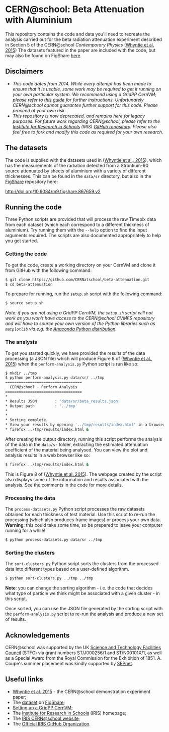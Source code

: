 # CERN@school: Beta Attenuation with Aluminium
This repository contains the code and data you'll need to recreate
the analysis carried out for the beta radiation attenuation experiment
described in Section 5 of the CERN@school _Contemporary Physics_
([Whyntie et al. 2015](http://dx.doi.org/10.1080/00107514.2015.1045193))
The datasets featured in the paper are included with the code,
but may also be found on FigShare
[here](http://doi.org/10.6084/m9.figshare.867659.v2).


## Disclaimers
* _This code dates from 2014. While every attempt has been
made to ensure that it is usable, some work may be required to get it
running on your own particular system.
We recommend using a GridPP CernVM; please refer to
[this guide](http://doi.org/10.6084/m9.figshare.4552825.v1)
for further instructions.
Unfortunately CERN@school cannot guarantee further support for this code.
Please proceed at your own risk_.
* _This repository is now deprecated, and remains here for legacy purposes.
For future work regarding CERN@school, please refer to the
[Institute for Research in Schools](http://researchinschools.org) (IRIS)
[GitHub repository](https://github.com/InstituteForResearchInSchools).
Please also feel free to fork and modify this code as required for
your own research._


## The datasets
The code is supplied with the datasets used in
([Whyntie et al., 2015](http://doi.org/10.1080/00107514.2015.1045193)),
which has the measurements of the radiation detected from a Strontium-90
source attenuated by sheets of aluminium with a variety of different
thicknesses.
This can be found in the `data/sr` directory, but also in the
[FigShare](http://figshare.com)
repository here:

http://doi.org/10.6084/m9.figshare.867659.v2


## Running the code
Three Python scripts are provided that will process the raw Timepix
data from each dataset (which each correspond to a different thickness
of aluminium).
Try running them with the `--help` option to find the input
arguments required. The scripts are also documented appropriately
to help you get started.

### Getting the code
To get the code, create a working directory on your CernVM and
clone it from GitHub with the following command:

```bash
$ git clone https://github.com/CERNatschool/beta-attenuation.git
$ cd beta-attenuation
```

To prepare for running, run the `setup.sh` script with the following
command:

```bash
$ source setup.sh
```

_Note: if you are not using a GridPP CernVM, the `setup.sh` script
will not work as you won't have access to the CERN@school CVMFS
repository and will have to source your own version of the Python
libraries such as `matplotlib` via e.g. the
[Anaconda Python distribution](http://anaconda.org)._


### The analysis
To get you started quickly, 
we have provided the results of the data processing (a JSON file)
which will produce Figure 8 of
([Whyntie et al., 2015](http://doi.org/10.1080/00107514.2015.1045193))
when the `perform-analysis.py` Python script is run like so:

```bash
$ mkdir ../tmp
$ python perform-analysis.py data/sr/ ../tmp
==================================
  CERN@school - Perform Analysis  
==================================
*
* Results JSON        : 'data/sr/beta_results.json'
* Output path         : '../tmp'
*
*
* Sorting complete.
* View your results by opening '../tmp/results/index.html' in a browser, e.g.
* firefox ../tmp/results/index.html &
```

After creating the output directory, running this script performs the
analysis of the data in the `data/sr` folder, extracting the estimated
attenuation coefficient of the material being analysed.
You can view the plot and analysis results in a web browser like so:

```bash
$ firefox ../tmp/results/index.html &
```

This is Figure 8 of 
([Whyntie et al. 2015](http://dx.doi.org/10.1080/00107514.2015.1045193)).
The webpage created by the script also displays some of the 
information and results associated with the analysis. See the comments in the
code for more details.


### Processing the data
The `process-datasets.py` Python script processes the raw datasets
obtained for each thickness of test material.
Use this script to re-run the processing (which also produces frame
images) or process your own data.
**Warning**: this could take some time, so be prepared to leave
your computer running for a while!

```bash
$ python process-datasets.py data/sr ../tmp
```

### Sorting the clusters
The `sort-clusters.py` Python script sorts the clusters from the
processed data into different types based on a user-defined algorithm.

```bash
$ python sort-clusters.py ../tmp ../tmp 
```

**Note**: you can change the sorting algorithm - i.e. the code that
decides what type of particle we think might be associated with a
given cluster - in this script.

Once sorted, you can use the JSON file generated by the sorting
script with the `perform-analysis.py` script
to re-run the analysis and produce a new set of results.


## Acknowledgements
CERN@school was supported by
the UK [Science and Technology Facilities Council](http://www.stfc.ac.uk) (STFC)
via grant numbers ST/J000256/1 and ST/N00101X/1,
as well as a Special Award from the Royal Commission for the Exhibition of 1851.
A. Coupe's summer placement was kindly supported by
[SEPnet](http://www.sepnet.ac.uk).


## Useful links
* [Whyntie et al. 2015](http://doi.org/10.1080/00107514.2015.1045193) - the CERN@school demonstration experiment paper;
* The [dataset](http://doi.org/10.6084/m9.figshare.867659.v2) on [FigShare](http://figshare.com);
* [Setting up a GridPP CernVM](http://doi.org/10.6084/m9.figshare.4552825.v1);
* The [Institute for Research in Schools](http://researchinschools.org) (IRIS) homepage;
* The [IRIS CERN@school website](http://researchinschools.org/CERN);
* The [Official IRIS GitHub Organization](https://github.com/InstituteForResearchInSchools).
